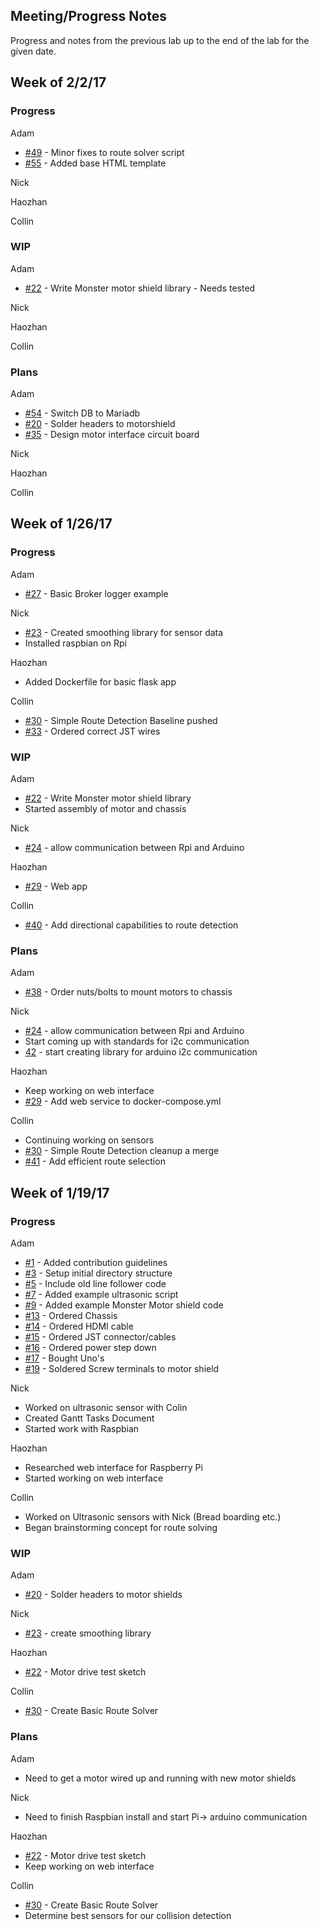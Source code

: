 ## Meeting/Progress Notes

Progress and notes from the previous lab up to the end of the lab for the given date.

## Week of 2/2/17

### Progress
Adam
- [#49](https://github.com/Amertz08/Robot/pull/49) - Minor fixes to route solver script
- [#55](https://github.com/Amertz08/Robot/issues/55) - Added base HTML template

Nick


Haozhan


Collin


### WIP

Adam
- [#22](https://github.com/Amertz08/Robot/issues/22) - Write Monster motor shield library - Needs tested

Nick

Haozhan

Collin


### Plans

Adam
- [#54](https://github.com/Amertz08/Robot/issues/54) - Switch DB to Mariadb
- [#20](https://github.com/Amertz08/Robot/issues/20) - Solder headers to motorshield
- [#35](https://github.com/Amertz08/Robot/issues/35) - Design motor interface circuit board

Nick


Haozhan


Collin


## Week of 1/26/17

### Progress

Adam
- [#27](https://github.com/Amertz08/Robot/issues/27) - Basic Broker logger example

Nick
- [#23](https://github.com/Amertz08/Robot/issues/23) - Created smoothing library for sensor data
- Installed raspbian on Rpi

Haozhan
- Added Dockerfile for basic flask app

Collin
- [#30](https://github.com/Amertz08/Robot/issues/30) - Simple Route Detection Baseline pushed
- [#33](https://github.com/Amertz08/Robot/issues/33) - Ordered correct JST wires

### WIP

Adam
- [#22](https://github.com/Amertz08/Robot/issues/22) - Write Monster motor shield library
- Started assembly of motor and chassis

Nick
- [#24](https://github.com/Amertz08/Robot/issues/24) - allow communication between Rpi and Arduino

Haozhan
- [#29](https://github.com/Amertz08/Robot/issues/29) - Web app

Collin
- [#40](https://github.com/Amertz08/Robot/issues/40) - Add directional capabilities to route detection

### Plans

Adam
- [#38](https://github.com/Amertz08/Robot/issues/38) - Order nuts/bolts to mount motors to chassis

Nick
- [#24](https://github.com/Amertz08/Robot/issues/24) - allow communication between Rpi and Arduino
- Start coming up with standards for i2c communication
- [42](https://github.com/Amertz08/Robot/issues/42) - start creating library for arduino i2c communication

Haozhan
- Keep working on web interface
- [#29](https://github.com/Amertz08/Robot/issues/29) - Add web service to docker-compose.yml

Collin
- Continuing working on sensors
- [#30](https://github.com/Amertz08/Robot/issues/30) - Simple Route Detection cleanup a merge
- [#41](https://github.com/Amertz08/Robot/issues/41) - Add efficient route selection

## Week of 1/19/17

### Progress

Adam
- [#1](https://github.com/Amertz08/Robot/issues/1) - Added contribution guidelines
- [#3](https://github.com/Amertz08/Robot/issues/3) - Setup initial directory structure
- [#5](https://github.com/Amertz08/Robot/issues/5) - Include old line follower code
- [#7](https://github.com/Amertz08/Robot/issues/7) - Added example ultrasonic script
- [#9](https://github.com/Amertz08/Robot/issues/9) - Added example Monster Motor shield code
- [#13](https://github.com/Amertz08/Robot/issues/13) - Ordered Chassis
- [#14](https://github.com/Amertz08/Robot/issues/14) - Ordered HDMI cable
- [#15](https://github.com/Amertz08/Robot/issues/15) - Ordered JST connector/cables
- [#16](https://github.com/Amertz08/Robot/issues/16) - Ordered power step down
- [#17](https://github.com/Amertz08/Robot/issues/17) - Bought Uno's
- [#19](https://github.com/Amertz08/Robot/issues/17) - Soldered Screw terminals to motor shield

Nick
- Worked on ultrasonic sensor with Colin
- Created Gantt Tasks Document
- Started work with Raspbian

Haozhan
- Researched web interface for Raspberry Pi
- Started working on web interface

Collin
- Worked on Ultrasonic sensors with Nick (Bread boarding etc.)
- Began brainstorming concept for route solving

### WIP

Adam
- [#20](https://github.com/Amertz08/Robot/issues/20) - Solder headers to motor shields

Nick
- [#23](https://github.com/Amertz08/Robot/issues/23) - create smoothing library

Haozhan
- [#22](https://github.com/Amertz08/Robot/issues/22) - Motor drive test sketch

Collin
- [#30](https://github.com/Amertz08/Robot/issues/30) - Create Basic Route Solver
### Plans

Adam
- Need to get a motor wired up and running with new motor shields

Nick
- Need to finish Raspbian install and start Pi-> arduino communication

Haozhan
- [#22](https://github.com/Amertz08/Robot/issues/22) - Motor drive test sketch
- Keep working on web interface

Collin
- [#30](https://github.com/Amertz08/Robot/issues/30) - Create Basic Route Solver
- Determine best sensors for our collision detection

